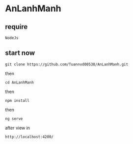 # AnLanhManh

## require
```
NodeJs
```

## start now

```
git clone https://github.com/Tuannvd00538/AnLanhManh.git
```

then


```
cd AnLanhManh
```

then

```
npm install
```

then

```
ng serve
```

after view in

```
http://localhost:4200/
```